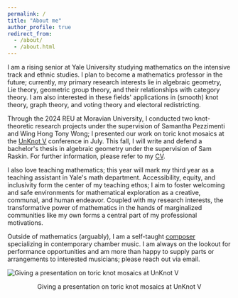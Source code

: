 ```yaml
---
permalink: /
title: "About me"
author_profile: true
redirect_from: 
  - /about/
  - /about.html
---
```


I am a rising senior at Yale University studying mathematics on the intensive track and ethnic studies. I plan to become a mathematics professor in the future; currently, my primary research interests lie in algebraic geometry, Lie theory, geometric group theory, and their relationships with category theory. I am also interested in these fields' applications in (smooth) knot theory, graph theory, and voting theory and electoral redistricting.

Through the 2024 REU at Moravian University, I conducted two knot-theoretic research projects under the supervision of Samantha Pezzimenti and Wing Hong Tony Wong; I presented our work on toric knot mosaics at the [UnKnot V](https://sites.google.com/view/unknot-v-conference/home?authuser=0) conference in July. This fall, I will write and defend a bachelor's thesis in algebraic geometry under the supervision of Sam Raskin. For further information, please refer to my [CV](https://luc-ta.github.io/cv/).

I also love teaching mathematics; this year will mark my third year as a teaching assistant in Yale's math department. Accessibility, equity, and inclusivity form the center of my teaching ethos; I aim to foster welcoming and safe environments for mathematical exploration as a creative, communal, and human endeavor. Coupled with my research interests, the transformative power of mathematics in the hands of marginalized communities like my own forms a central part of my professional motivations.

Outside of mathematics (arguably), I am a self-taught [composer](https://luc-ta.github.io/music/) specializing in contemporary chamber music. I am always on the lookout for performance opportunities and am more than happy to supply parts or arrangements to interested musicians; please reach out via email.

![Giving a presentation on toric knot mosaics at UnKnot V](https://luc-ta.github.io/images/presenting.jpg)
<p style="text-align: center;">Giving a presentation on toric knot mosaics at UnKnot V</p>
